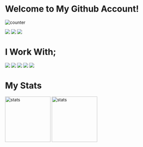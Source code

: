 <h1>Welcome to My Github Account!</h1>

![counter](https://en82zzdykb6ji7x.m.pipedream.net)


<p>
  <a href="https://open.spotify.com/user/dkch3byty3frx7wc6p9mj5e8o?si=BqM0Yr-IQAGFwBH0zJ4oTQ" target"blank_"><img src="https://img.shields.io/badge/Spotify%20-1ed760.svg?&style=for-the-badge&logo=spotify&logoColor=white"></a>
  <a href="https://github.com/bur4ksocial" target"blank_"><img src="https://img.shields.io/badge/GitHub%20-191717.svg?&style=for-the-badge&logo=github&logoColor=white"></a>
  <a href="https://www.r10.net/profil/126637-pixeldev.html" target"blank_"><img src="https://img.shields.io/badge/-R10.NET-8F00FF?style=for-the-badge&labelColor=black&logo=r10&logoColor=purple"></a>
</p>
<h1>I Work With;</h1>
<a href="https://nodejs.org/en/" target"blank_"><img src="https://img.shields.io/badge/-Nodejs-3C873A?style=for-the-badge&labelColor=black&logo=node.js&logoColor=3C873A"></a>
<a href="https://www.electronjs.org/" target"blank_"><img src="https://img.shields.io/badge/-electronjs-59ABE3?style=for-the-badge&labelColor=black&logo=electron&logoColor=59ABE3"></a>
<a href="https://www.php.net/" target"blank_"><img src="https://img.shields.io/badge/-php-blue?style=for-the-badge&labelColor=black&logo=php&logoColor=blue"></a>
<a href="https://www.python.org/" target"blank_"><img src="https://img.shields.io/badge/-python-4B77BE?style=for-the-badge&labelColor=black&logo=python&logoColor=4B77BE"></a>
<a href="https://getbootstrap.com/" target"blank_"><img src="https://img.shields.io/badge/-Bootstrap-purple?style=for-the-badge&labelColor=black&logo=bootstrap&logoColor=purple"></a>
<br>
<p>
<h1>My Stats</h1>
  <img src="https://github-readme-stats.vercel.app/api?username=buraksocial&theme=radical&show_icons=true" width="%100" height="150px" alt="stats" />
  <img src="https://github-readme-stats.vercel.app/api?username=Burak35Smoke&theme=radical&show_icons=true" width="%100" height="150px" alt="stats" />
</p>
